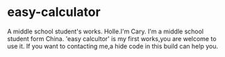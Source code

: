 # easy-calculator
A middle school student's works.
Holle.I'm Cary.
I'm a middle school student form China.
'easy calcultor' is my first works,you are welcome to use it.
If you want to contacting me,a hide code in this build can help you.
